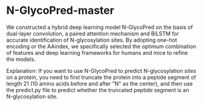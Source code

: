 # N-GlycoPred-master

We constructed a hybrid deep learning model N-GlycoPred on the basis of dual-layer convolution, a paired attention mechanism and BiLSTM for accurate identification of N-glycosylation sites. By adopting one-hot encoding or the AAindex, we specifically selected the optimum combination of features and deep learning frameworks for humans and mice to refine the models. 

Explanation: If you want to use N-GlycoPred to predict N-glycosylation sites on a protein, you need to first truncate the protein into a peptide segment of length 21 (10 amino acids before and after "N" as the center), and then use the predict.py file to predict whether the truncated peptide segment is an N-glycosylation site.
